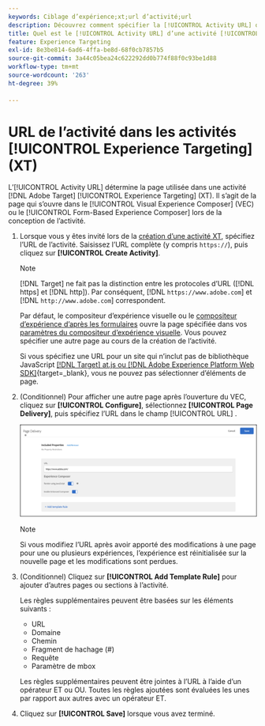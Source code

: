 ```yaml
---
keywords: Ciblage d’expérience;xt;url d’activité;url
description: Découvrez comment spécifier la [!UICONTROL Activity URL] qui détermine la page utilisée dans le test et qui s’ouvre lorsque l’activité de [!UICONTROL Experience Targeting] est conçue à l’aide de  [!DNL Adobe Target].
title: Quel est le [!UICONTROL Activity URL] d’une activité [!UICONTROL Experience Targeting] (XT) ?
feature: Experience Targeting
exl-id: 8e3be814-6ad6-4ffa-be8d-68f0cb7857b5
source-git-commit: 3a44c05bea24c622292dd0b774f88f0c93be1d88
workflow-type: tm+mt
source-wordcount: '263'
ht-degree: 39%

---
```


# URL de l’activité dans les activités [!UICONTROL Experience Targeting] (XT)

L’[!UICONTROL Activity URL] détermine la page utilisée dans une activité [!DNL Adobe Target] [!UICONTROL Experience Targeting] (XT). Il s’agit de la page qui s’ouvre dans le [!UICONTROL Visual Experience Composer] (VEC) ou le [!UICONTROL Form-Based Experience Composer] lors de la conception de l’activité.

1. Lorsque vous y êtes invité lors de la [création d’une activité XT](/help/main/c-activities/t-experience-target/t-xt-create/xt-create.md), spécifiez l’URL de l’activité. Saisissez l’URL complète (y compris `https://`), puis cliquez sur **[!UICONTROL Create Activity]**.

   >[!NOTE]
   >
   >[!DNL Target] ne fait pas la distinction entre les protocoles d’URL ([!DNL https] et [!DNL http]). Par conséquent, [!DNL `https://www.adobe.com`] et [!DNL `http://www.adobe.com`] correspondent.
   >
   >Par défaut, le compositeur d’expérience visuelle ou le [compositeur d’expérience d’après les formulaires](/help/main/c-experiences/form-experience-composer.md) ouvre la page spécifiée dans vos [paramètres du compositeur d’expérience visuelle](/help/main/administrating-target/visual-experience-composer-set-up.md). Vous pouvez spécifier une autre page au cours de la création de l’activité.
   >
   >Si vous spécifiez une URL pour un site qui n’inclut pas de bibliothèque JavaScript [[!DNL Target] at.js ou  [!DNL Adobe Experience Platform Web SDK]](https://experienceleague.adobe.com/docs/target-dev/developer/client-side/overview.html?lang=fr){target=_blank}, vous ne pouvez pas sélectionner d’éléments de page.

1. (Conditionnel) Pour afficher une autre page après l’ouverture du VEC, cliquez sur **[!UICONTROL Configure]**, sélectionnez **[!UICONTROL Page Delivery]**, puis spécifiez l’URL dans le champ [!UICONTROL URL] .

   ![Boîte de dialogue Diffusion de page](/help/main/c-activities/t-experience-target/t-xt-create/assets/url-config-new.png)

   >[!NOTE]
   >
   >Si vous modifiez l’URL après avoir apporté des modifications à une page pour une ou plusieurs expériences, l’expérience est réinitialisée sur la nouvelle page et les modifications sont perdues.

1. (Conditionnel) Cliquez sur **[!UICONTROL Add Template Rule]** pour ajouter d’autres pages ou sections à l’activité.

   Les règles supplémentaires peuvent être basées sur les éléments suivants :

   * URL
   * Domaine
   * Chemin
   * Fragment de hachage (#)
   * Requête
   * Paramètre de mbox

   Les règles supplémentaires peuvent être jointes à l’URL à l’aide d’un opérateur ET ou OU. Toutes les règles ajoutées sont évaluées les unes par rapport aux autres avec un opérateur ET.

1. Cliquez sur **[!UICONTROL Save]** lorsque vous avez terminé.
